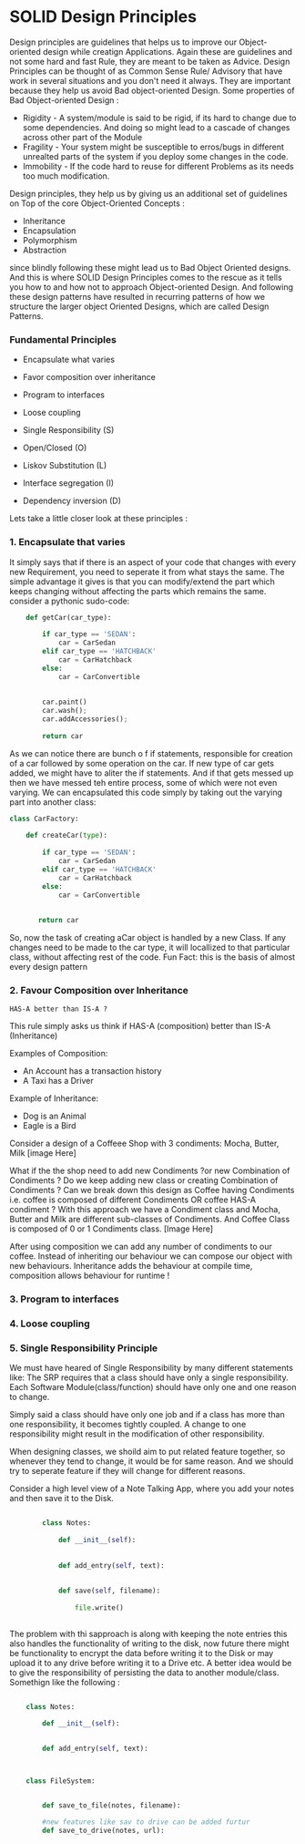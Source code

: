 # SOLID Design Principles

Design principles are guidelines that helps us to improve our Object-oriented design while creatign Applications. Again these are guidelines and not some hard and fast Rule, they are meant to be taken as Advice. Design Principles can be thought of as Common Sense Rule/ Advisory that have work in several situations and you don't need it always.
They are important because they help us avoid Bad object-oriented Design.
Some properties of Bad Object-oriented Design :
* Rigidity - A system/module is said to be rigid, if its hard to change due to some dependencies. And doing so might lead to a cascade of changes across other part of the Module
* Fragility - Your system might be susceptible to erros/bugs in different unrealted parts of the system if you deploy some changes in the code.
* Immobility - If the code hard to reuse for different Problems as its needs too much modification.


Design principles, they help us by giving us an additional set of guidelines on Top of the core Object-Oriented Concepts :
* Inheritance
* Encapsulation
* Polymorphism
* Abstraction

since blindly following these might lead us to Bad Object Oriented designs. And this is where SOLID Design Principles comes to the rescue as it tells you how to and how not to approach Object-oriented Design. And following these design patterns have resulted in recurring patterns of how we structure the larger object Oriented Designs, which are called Design Patterns.

### Fundamental Principles
* Encapsulate what varies
* Favor composition over inheritance
* Program to interfaces
* Loose coupling
  
* Single Responsibility (S)
* Open/Closed (O)
* Liskov Substitution (L)
* Interface segregation (I)
* Dependency inversion (D)
  
  
Lets take a little closer look at these principles :

### 1. Encapsulate that varies
  It simply says that if there is an aspect of your code that changes with every new Requirement, you need to seperate it from what stays the same. The simple advantage it gives is that you can modify/extend the part which keeps changing without affecting the parts which remains the same.
  consider a pythonic sudo-code:

```Python
	def getCar(car_type):
	    
	    if car_type == 'SEDAN':
	        car = CarSedan
	    elif car_type == 'HATCHBACK'
	        car = CarHatchback
	    else:
	        car = CarConvertible
	        
	        
	    car.paint()
	    car.wash();
	    car.addAccessories();
	    
	    return car
```

As we can notice there are bunch o f if statements, responsible for creation of a car followed by some operation on the car. If new type of car gets added, we might have to aliter the if statements. And if that gets messed up then we have messed teh entire process, some of which were not even varying.
We can encapsulated this code simply by taking out the varying part into another class:

```Python
class CarFactory:
    
    def createCar(type):
        
        if car_type == 'SEDAN':
	        car = CarSedan
	    elif car_type == 'HATCHBACK'
	        car = CarHatchback
	    else:
	        car = CarConvertible
	        
	        
	   return car
```

So, now the task of creating aCar object is handled by a new Class. If any changes need to be made to the car type, it will locallized to that particular class, without affecting rest of the code.
Fun Fact: this is the basis of almost every design pattern


### 2. Favour Composition over Inheritance

	HAS-A better than IS-A ?
This rule simply asks us think if HAS-A (composition) better than IS-A (Inheritance)

Examples of Composition:
* An Account has a transaction history
* A Taxi has a Driver

Example of Inheritance:
* Dog is an Animal
* Eagle is a Bird

Consider a design of a Coffeee Shop with 3 condiments: Mocha, Butter, Milk
[image Here]

What if the the shop need to add new Condiments ?or new Combination of Condiments ?
Do we keep adding new class or creating Combination of Condiments ?
Can we break down this design as Coffee having Condiments i.e. coffee is composed of different Condiments OR coffee HAS-A condiment ?
With this approach we have a Condiment class and Mocha, Butter and Milk are different sub-classes of Condiments.
And Coffee Class is composed of 0 or 1 Condiments class.
[Image Here]

After using composition we can add any number of condiments to our coffee.
Instead of inheriting our behaviour we can compose our object with new behaviours.
Inheritance adds the behaviour at compile time, composition allows behaviour for runtime !




### 3.  Program to interfaces



### 4. Loose coupling



### 5. Single Responsibility Principle

We must have heared of Single Responsibility by many different statements like:
The SRP requires that a class should have only a single responsibility.
Each Software Module(class/function) should have only one and one reason to change.

Simply said a class should have only one job and if a class has more than one responsibility, it becomes tightly coupled. A change to one responsibility might result in the modification of other responsibility.

When designing classes, we shoild aim to put related feature together, so whenever they tend to change, it would be for same reason. And we should try to seperate feature if they will change for different reasons.

Consider a high level view of a Note Talking App, where you add your notes and then save it to the Disk.
```Python

		class Notes:
		
			def __init__(self):
		  
		
			def add_entry(self, text):
		
		
			def save(self, filename):		
		
				file.write()
			

```

The problem with thi sapproach is along with keeping the note entries this also handles the functionality of writing to the disk, now future there might be functionality to encrypt the data before writing it to the Disk or may upload it to any drive before writing it to a Drive etc.
A better idea would be to give the responsibility of persisting the data to another module/class. Somethign like the following :

```Python

	class Notes:

		def __init__(self):
  

		def add_entry(self, text):
	


	class FileSystem:


		def save_to_file(notes, filename):

		#new features like sav to drive can be added furtur
		def save_to_drive(notes, url):

```